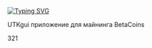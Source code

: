 [![Typing SVG](https://readme-typing-svg.herokuapp.com?color=%2336BCF7&lines=Майнер+GUI+будущего)](https://git.io/typing-svg)


UTKgui приложение для майнинга BetaCoins

321
